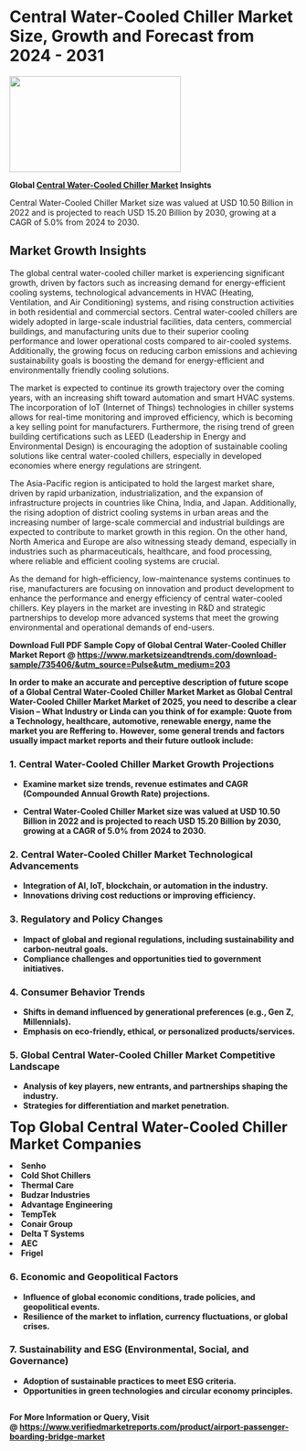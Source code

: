 <H1>Central Water-Cooled Chiller Market Size, Growth and Forecast from 2024 - 2031</H1><img class="aligncenter size-medium wp-image-584254" src="https://thirdeyenews.in/wp-content/uploads/2024/09/Global-Market-Research-300x168.jpeg" alt="" width="300" height="168" /><p><strong>Global&nbsp;<a href="https://www.marketsizeandtrends.com/download-sample/735406/&amp;utm_source=Pulse&amp;utm_medium=203">Central Water-Cooled Chiller Market</a> Insights</strong></p><p>Central Water-Cooled Chiller Market size was valued at USD 10.50 Billion in 2022 and is projected to reach USD 15.20 Billion by 2030, growing at a CAGR of 5.0% from 2024 to 2030.</p><p><h2>Market Growth Insights</h2> <p>The global central water-cooled chiller market is experiencing significant growth, driven by factors such as increasing demand for energy-efficient cooling systems, technological advancements in HVAC (Heating, Ventilation, and Air Conditioning) systems, and rising construction activities in both residential and commercial sectors. Central water-cooled chillers are widely adopted in large-scale industrial facilities, data centers, commercial buildings, and manufacturing units due to their superior cooling performance and lower operational costs compared to air-cooled systems. Additionally, the growing focus on reducing carbon emissions and achieving sustainability goals is boosting the demand for energy-efficient and environmentally friendly cooling solutions.</p> <p><strong></strong></p> <p>The market is expected to continue its growth trajectory over the coming years, with an increasing shift toward automation and smart HVAC systems. The incorporation of IoT (Internet of Things) technologies in chiller systems allows for real-time monitoring and improved efficiency, which is becoming a key selling point for manufacturers. Furthermore, the rising trend of green building certifications such as LEED (Leadership in Energy and Environmental Design) is encouraging the adoption of sustainable cooling solutions like central water-cooled chillers, especially in developed economies where energy regulations are stringent.</p> <p>The Asia-Pacific region is anticipated to hold the largest market share, driven by rapid urbanization, industrialization, and the expansion of infrastructure projects in countries like China, India, and Japan. Additionally, the rising adoption of district cooling systems in urban areas and the increasing number of large-scale commercial and industrial buildings are expected to contribute to market growth in this region. On the other hand, North America and Europe are also witnessing steady demand, especially in industries such as pharmaceuticals, healthcare, and food processing, where reliable and efficient cooling systems are crucial.</p> <p>As the demand for high-efficiency, low-maintenance systems continues to rise, manufacturers are focusing on innovation and product development to enhance the performance and energy efficiency of central water-cooled chillers. Key players in the market are investing in R&D and strategic partnerships to develop more advanced systems that meet the growing environmental and operational demands of end-users.</p> <p><strong></p><p><span class=""><strong>Download Full PDF Sample Copy of Global Central Water-Cooled Chiller Market Report</strong> @ <a href="https://www.marketsizeandtrends.com/download-sample/735406/&amp;utm_source=Pulse&amp;utm_medium=203" target="_blank">https://www.marketsizeandtrends.com/download-sample/735406/&amp;utm_source=Pulse&amp;utm_medium=203</a></span></p><p>In order to make an accurate and perceptive description of future scope of a Global&nbsp;Central Water-Cooled Chiller Market Market as Global&nbsp;Central Water-Cooled Chiller Market Market of 2025, you need to describe a clear Vision &ndash; What Industry or Linda can you think of for example: Quote from a Technology, healthcare, automotive, renewable energy, name the market you are Reffering to. However, some general trends and factors usually impact market reports and their future outlook include:</p><h3>1.&nbsp;<strong>Central Water-Cooled Chiller Market Growth Projections</strong></h3><ul><li>Examine market size trends, revenue estimates and CAGR (Compounded Annual Growth Rate) projections.</li><li><p>Central Water-Cooled Chiller Market size was valued at USD 10.50 Billion in 2022 and is projected to reach USD 15.20 Billion by 2030, growing at a CAGR of 5.0% from 2024 to 2030.</p></li></ul><h3>2.&nbsp;<strong>Central Water-Cooled Chiller Market Technological Advancements</strong></h3><ul><li>Integration of AI, IoT, blockchain, or automation in the industry.</li><li>Innovations driving cost reductions or improving efficiency.</li></ul><h3>3.&nbsp;<strong>Regulatory and Policy Changes</strong></h3><ul><li>Impact of global and regional regulations, including sustainability and carbon-neutral goals.</li><li>Compliance challenges and opportunities tied to government initiatives.</li></ul><h3>4.&nbsp;<strong>Consumer Behavior Trends</strong></h3><ul><li>Shifts in demand influenced by generational preferences (e.g., Gen Z, Millennials).</li><li>Emphasis on eco-friendly, ethical, or personalized products/services.</li></ul><h3>5.&nbsp;<strong>Global Central Water-Cooled Chiller Market Competitive Landscape</strong></h3><ul><li>Analysis of key players, new entrants, and partnerships shaping the industry.</li><li>Strategies for differentiation and market penetration.</li></ul><p data-pm-slice="1 1 []"><span style="color: inherit; font-family: inherit; font-size: 25px;">Top Global Central Water-Cooled Chiller Market Companies</span></p><div class="" data-test-id=""><p><li>Senho</li><li> Cold Shot Chillers</li><li> Thermal Care</li><li> Budzar Industries</li><li> Advantage Engineering</li><li> TempTek</li><li> Conair Group</li><li> Delta T Systems</li><li> AEC</li><li> Frigel</li></p></div><h3>6.&nbsp;<strong>Economic and Geopolitical Factors</strong></h3><ul><li>Influence of global economic conditions, trade policies, and geopolitical events.</li><li>Resilience of the market to inflation, currency fluctuations, or global crises.</li></ul><h3>7.&nbsp;<strong>Sustainability and ESG (Environmental, Social, and Governance)</strong></h3><ul><li>Adoption of sustainable practices to meet ESG criteria.</li><li>Opportunities in green technologies and circular economy principles.</li></ul><h2><strong style="font-size: 14px;">For More Information or Query, Visit @&nbsp;</strong><a style="background-color: #ffffff; font-size: 14px;" href="https://www.marketsizeandtrends.com/report/central-water-cooled-chiller-market/" target="_blank">https://www.verifiedmarketreports.com/product/airport-passenger-boarding-bridge-market</a></h2>
